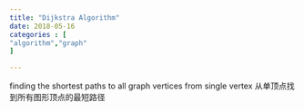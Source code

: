 ```yaml
---
title: "Dijkstra Algorithm"
date: 2018-05-16
categories : [                              
"algorithm","graph"
]

---
```


finding the shortest paths to all graph vertices from single vertex
  从单顶点找到所有图形顶点的最短路径
